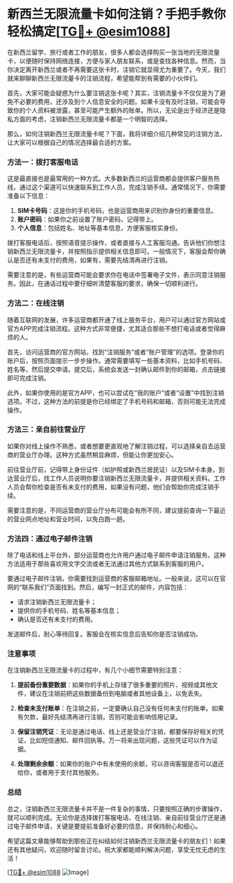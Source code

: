 # 新西兰无限流量卡如何注销？手把手教你轻松搞定[[TG💪+ @esim1088](https://t.me/s/esim1088)]

在新西兰留学、旅行或者工作的朋友，很多人都会选择购买一张当地的无限流量卡，以便随时保持网络连接，方便与家人朋友联系，或是查找各种信息。然而，当你决定离开新西兰或者不再需要这张卡时，注销它就显得尤为重要了。今天，我们就来聊聊新西兰无限流量卡的注销流程，希望能帮到有需要的小伙伴们。

首先，大家可能会疑惑为什么要注销这张卡呢？其实，注销流量卡不仅仅是为了避免不必要的费用，还涉及到个人信息安全的问题。如果卡没有及时注销，可能会导致你的个人资料被泄露，甚至可能产生额外的账单。所以，无论是出于经济还是隐私方面的考虑，注销新西兰无限流量卡都是一个明智的选择。

那么，如何注销新西兰无限流量卡呢？下面，我将详细介绍几种常见的注销方法，让大家可以根据自己的情况选择最合适的方案。

### 方法一：拨打客服电话

这是最直接也是最常用的一种方式。大多数新西兰的运营商都会提供客户服务热线，通过这个渠道可以快速联系到工作人员，完成注销手续。通常情况下，你需要准备以下信息：

1. **SIM卡号码**：这是你的手机号码，也是运营商用来识别你身份的重要信息。
2. **账户密码**：如果你之前设置了账户密码，记得带上。
3. **个人信息**：包括姓名、地址等基本信息，方便客服核实身份。

拨打客服电话后，按照语音提示操作，或者直接与人工客服沟通。告诉他们你想注销新西兰无限流量卡，并按照指示提供相关信息即可。一般情况下，客服会帮你确认是否还有未支付的费用，如果有，需要先结清再进行注销。

需要注意的是，有些运营商可能会要求你在电话中签署电子文件，表示同意注销服务。因此，在通话过程中要仔细听清楚客服的要求，确保一切顺利进行。

### 方法二：在线注销

随着互联网的发展，许多运营商都开通了线上服务平台，用户可以通过官方网站或官方APP完成注销流程。这种方式非常便捷，尤其适合那些不想打电话或者觉得麻烦的人。

首先，访问运营商的官方网站，找到“注销服务”或者“账户管理”的选项。登录你的账户后，按照页面提示一步步操作。通常需要填写一些基本资料，比如手机号码、姓名等，然后提交申请。提交后，系统会发送一封确认邮件到你的邮箱，点击链接即可完成注销。

此外，如果你使用的是官方APP，也可以尝试在“我的账户”或者“设置”中找到注销选项。不过，这种方法的前提是你已经绑定了手机号码和邮箱，否则可能无法完成操作。

### 方法三：亲自前往营业厅

如果你对线上操作不熟悉，或者想要更直观地了解注销过程，可以选择亲自去运营商的营业厅办理。这种方式虽然稍显麻烦，但能让你更加安心。

前往营业厅前，记得带上身份证件（如护照或新西兰居民证）以及SIM卡本身。到达营业厅后，找工作人员说明你要注销新西兰无限流量卡，并提供相关资料。工作人员会帮你检查是否有未支付的费用，如果没有问题，他们会帮助你完成注销手续。

需要注意的是，不同运营商的营业厅分布可能会有所不同，建议提前查询一下最近的营业网点地址和营业时间，以免白跑一趟。

### 方法四：通过电子邮件注销

除了电话和线上平台外，部分运营商也允许用户通过电子邮件申请注销服务。这种方法适用于那些喜欢用文字交流或者无法通过其他方式联系到客服的用户。

要通过电子邮件注销，你需要找到运营商的客服邮箱地址。一般来说，这可以在官网的“联系我们”页面找到。然后，编写一封正式的邮件，内容包括：

- 请求注销新西兰无限流量卡；
- 提供你的手机号码、姓名等基本信息；
- 确认是否还有未支付的费用。

发送邮件后，耐心等待回复。客服会在核实信息后告知你是否注销成功。

### 注意事项

在注销新西兰无限流量卡的过程中，有几个小细节需要特别注意：

1. **提前备份重要数据**：如果你的手机上存储了很多重要的照片、视频或其他文件，建议在注销前把这些数据备份到电脑或者其他设备上，以免丢失。
   
2. **检查未支付账单**：在注销之前，一定要确认自己没有任何未支付的账单。如果有欠款，最好先结清再进行注销，否则可能会影响信用记录。

3. **保留注销凭证**：无论是通过电话、线上还是营业厅注销，都要保存好相关的凭证，比如短信通知、邮件回执等。万一将来出现问题，这些凭证可以作为证据。

4. **处理剩余余额**：如果你的账户中有未使用的余额，可以咨询客服是否可以退还给你，或者用于支付其他服务。

### 总结

总之，注销新西兰无限流量卡并不是一件复杂的事情，只要按照正确的步骤操作，就可以顺利完成。无论你是选择拨打客服电话、在线注销、亲自前往营业厅还是通过电子邮件申请，关键是要提前准备好必要的信息，并保持耐心和细心。

希望这篇文章能够帮助到那些正在纠结如何注销新西兰无限流量卡的朋友们！如果还有其他疑问，欢迎随时留言讨论。祝大家都能顺利解决问题，享受无忧无虑的生活！

[[TG💪+ @esim1088](https://t.me/s/esim1088) ![Image](https://i.postimg.cc/4NQfJmqS/Snipaste-2025-05-13-00-14-12.png)]